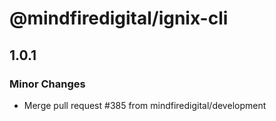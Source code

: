 # @mindfiredigital/ignix-cli

## 1.0.1

### Minor Changes

- Merge pull request #385 from mindfiredigital/development
